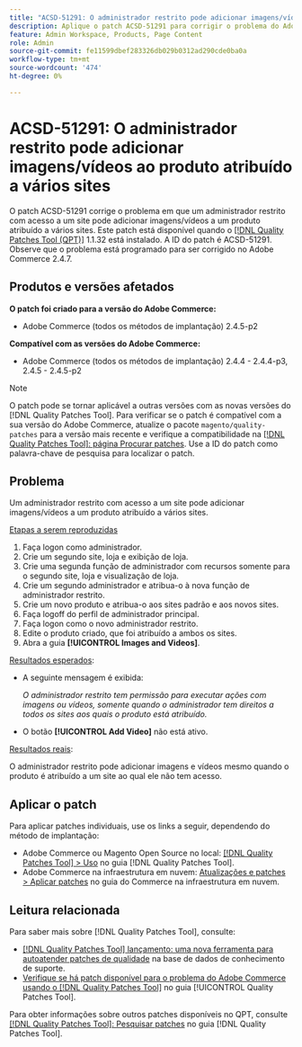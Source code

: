 ```yaml
---
title: "ACSD-51291: O administrador restrito pode adicionar imagens/vídeos ao produto atribuído a vários sites"
description: Aplique o patch ACSD-51291 para corrigir o problema do Adobe Commerce, em que o administrador restrito com acesso a um site pode adicionar imagens/vídeos a um produto atribuído a vários sites.
feature: Admin Workspace, Products, Page Content
role: Admin
source-git-commit: fe11599dbef283326db029b0312ad290cde0ba0a
workflow-type: tm+mt
source-wordcount: '474'
ht-degree: 0%

---
```


# ACSD-51291: O administrador restrito pode adicionar imagens/vídeos ao produto atribuído a vários sites

O patch ACSD-51291 corrige o problema em que um administrador restrito com acesso a um site pode adicionar imagens/vídeos a um produto atribuído a vários sites. Este patch está disponível quando o [[!DNL Quality Patches Tool (QPT)]](https://experienceleague.adobe.com/pt-br/docs/commerce-knowledge-base/kb/announcements/commerce-announcements/magento-quality-patches-released-new-tool-to-self-serve-quality-patches) 1.1.32 está instalado. A ID do patch é ACSD-51291. Observe que o problema está programado para ser corrigido no Adobe Commerce 2.4.7.

## Produtos e versões afetados

**O patch foi criado para a versão do Adobe Commerce:**

* Adobe Commerce (todos os métodos de implantação) 2.4.5-p2

**Compatível com as versões do Adobe Commerce:**

* Adobe Commerce (todos os métodos de implantação) 2.4.4 - 2.4.4-p3, 2.4.5 - 2.4.5-p2

>[!NOTE]
>
>O patch pode se tornar aplicável a outras versões com as novas versões do [!DNL Quality Patches Tool]. Para verificar se o patch é compatível com a sua versão do Adobe Commerce, atualize o pacote `magento/quality-patches` para a versão mais recente e verifique a compatibilidade na [[!DNL Quality Patches Tool]: página Procurar patches](https://experienceleague.adobe.com/tools/commerce-quality-patches/index.html?lang=pt-BR). Use a ID do patch como palavra-chave de pesquisa para localizar o patch.

## Problema

Um administrador restrito com acesso a um site pode adicionar imagens/vídeos a um produto atribuído a vários sites.

<u>Etapas a serem reproduzidas</u>

1. Faça logon como administrador.
1. Crie um segundo site, loja e exibição de loja.
1. Crie uma segunda função de administrador com recursos somente para o segundo site, loja e visualização de loja.
1. Crie um segundo administrador e atribua-o à nova função de administrador restrito.
1. Crie um novo produto e atribua-o aos sites padrão e aos novos sites.
1. Faça logoff do perfil de administrador principal.
1. Faça logon como o novo administrador restrito.
1. Edite o produto criado, que foi atribuído a ambos os sites.
1. Abra a guia **[!UICONTROL Images and Videos]**.

<u>Resultados esperados</u>:

* A seguinte mensagem é exibida:

  *O administrador restrito tem permissão para executar ações com imagens ou vídeos, somente quando o administrador tem direitos a todos os sites aos quais o produto está atribuído.*

* O botão **[!UICONTROL Add Video]** não está ativo.

<u>Resultados reais</u>:

O administrador restrito pode adicionar imagens e vídeos mesmo quando o produto é atribuído a um site ao qual ele não tem acesso.

## Aplicar o patch

Para aplicar patches individuais, use os links a seguir, dependendo do método de implantação:

* Adobe Commerce ou Magento Open Source no local: [[!DNL Quality Patches Tool] > Uso](/help/tools/quality-patches-tool/usage.md) no guia [!DNL Quality Patches Tool].
* Adobe Commerce na infraestrutura em nuvem: [Atualizações e patches > Aplicar patches](https://experienceleague.adobe.com/docs/commerce-cloud-service/user-guide/develop/upgrade/apply-patches.html?lang=pt-BR) no guia do Commerce na infraestrutura em nuvem.

## Leitura relacionada

Para saber mais sobre [!DNL Quality Patches Tool], consulte:

* [[!DNL Quality Patches Tool] lançamento: uma nova ferramenta para autoatender patches de qualidade](https://experienceleague.adobe.com/pt-br/docs/commerce-knowledge-base/kb/announcements/commerce-announcements/magento-quality-patches-released-new-tool-to-self-serve-quality-patches) na base de dados de conhecimento de suporte.
* [Verifique se há patch disponível para o problema do Adobe Commerce usando o  [!DNL Quality Patches Tool]](/help/tools/quality-patches-tool/patches-available-in-qpt/check-patch-for-magento-issue-with-magento-quality-patches.md) no guia [!UICONTROL Quality Patches Tool].


Para obter informações sobre outros patches disponíveis no QPT, consulte [[!DNL Quality Patches Tool]: Pesquisar patches](https://experienceleague.adobe.com/tools/commerce-quality-patches/index.html?lang=pt-BR) no guia [!DNL Quality Patches Tool].
